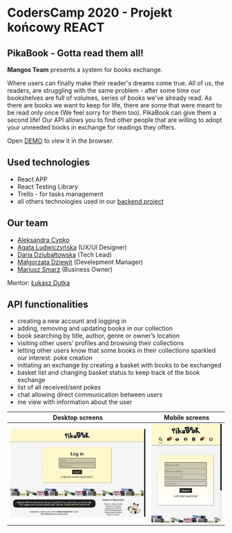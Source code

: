 # CodersCamp 2020 - Projekt końcowy REACT
## **PikaBook** - Gotta read them all!


**Mangos Team** presents a system for books exchange. 

Where users can finally make their reader's dreams come true. All of us, the readers, are struggling with the same problem - after some time our bookshelves are full of volumes, series of books we've already read. As there are books we want to keep for life, there are some that were meant to be read only once (We feel sorry for them too). PikaBook can give them a second life! Our API allows you to find other people that are willing to adopt your unneeded books in exchange for readings they offers.

Open [DEMO](https://lukaszdutka.github.io/CodersCamp2020.Project.FullStack-Node-React.PikaBook-frontend/) to view it in the browser.

## Used technologies
- React APP
- React Testing Library
- Trello - for tasks management
- all others technologies used in our [backend project](https://github.com/lukaszdutka/CodersCamp2020.Project.FullStack-Node-React.PikaBook-backend)

## Our team 
* [Aleksandra Cypko](https://github.com/AleksandraCyp)
* [Agata Ludwiczyńska](https://github.com/AgataLudwiczynska) (UX/UI Designer)
* [Daria Dziubałtowska](https://github.com/daria305) (Tech Lead)
* [Małgorzata Dziewit](https://github.com/memeraki) (Develepment Manager)
* [Mariusz Smarż](https://github.com/mariusz-sm) (Business Owner)

Mentor: [Łukasz Dutka](https://github.com/lukaszdutka)

## API functionalities
 - creating a new account and logging in 
 - adding, removing and updating books in our collection 
 - book searching by title, author, genre or owner’s location
 - visiting other users’ profiles and browsing their collections
 - letting other users know that some books in their collections sparkled our interest: poke creation
 - initiating an exchange by creating a basket with books to be exchanged
 - basket list and changing basket status to keep track of the book exchange
 - list of all received/sent pokes
 - chat allowing direct communication between users
 - me view with information about the user

 Desktop screens|Mobile screens
:-------------------------:|:-------------------------:
![Desktop screens](./readme-images/big.gif)  |  ![Mobile screens](./readme-images/small.gif)
